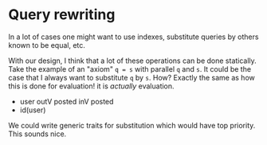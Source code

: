 # Query rewriting

In a lot of cases one might want to use indexes, substitute queries by others known to be equal, etc.

With our design, I think that a lot of these operations can be done statically. Take the example of an "axiom" `q = s` with parallel `q` and `s`. It could be the case that I always want to substitute `q` by `s`. How? Exactly the same as how this is done for evaluation! it is _actually_ evaluation.

- user outV posted inV posted
- id(user)

We could write generic traits for substitution which would have top priority. This sounds nice.
